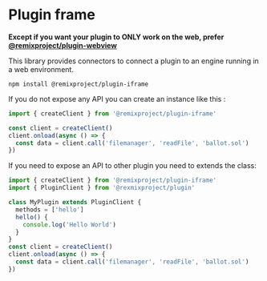 # Plugin frame

**Except if you want your plugin to ONLY work on the web, prefer [@remixproject/plugin-webview](../webview)**

This library provides connectors to connect a plugin to an engine running in a web environment.
```
npm install @remixproject/plugin-iframe
```

If you do not expose any API you can create an instance like this :
```typescript
import { createClient } from '@remixproject/plugin-iframe'

const client = createClient()
client.onload(async () => {
  const data = client.call('filemanager', 'readFile', 'ballot.sol')
})
```

If you need to expose an API to other plugin you need to extends the class: 
```typescript
import { createClient } from '@remixproject/plugin-iframe'
import { PluginClient } from '@rexmixproject/plugin'

class MyPlugin extends PluginClient {
  methods = ['hello']
  hello() {
    console.log('Hello World')
  }
}
const client = createClient()
client.onload(async () => {
  const data = client.call('filemanager', 'readFile', 'ballot.sol')
})
```

